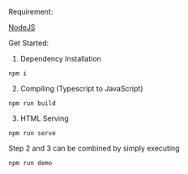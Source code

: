 Requirement:

[NodeJS](https://nodejs.org/en/download/)

Get Started:

1. Dependency Installation

```
npm i
```

2. Compiling (Typescript to JavaScript)

```
npm run build
```

3. HTML Serving

```
npm run serve
```

Step 2 and 3 can be combined by simply executing

```
npm run demo
```
